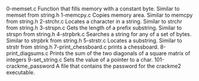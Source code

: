 0-memset.c
Function that fills memory with a constant byte. Similar to memset from string.h
1-memcpy.c
Copies memory area. Similar to memcpy from string.h
2-strchr.c
Locates a character in a string. Similar to strchr from string.h
3-strspn.c
Gets the length of a prefix substring. Similar to strspn from string.h
4-strpbrk.c
Searches a string for any of a set of bytes. Similar to strpbrk from string.h
5-strstr.c
Locates a substring. Similar to strstr from string.h
7-print_chessboard.c
prints a chessboard.
8-print_diagsums.c
Prints the sum of the two diagonals of a square matrix of integers
9-set_string.c
Sets the value of a pointer to a char.
101-crackme_password
A file that contains the password for the crackme2 executable.